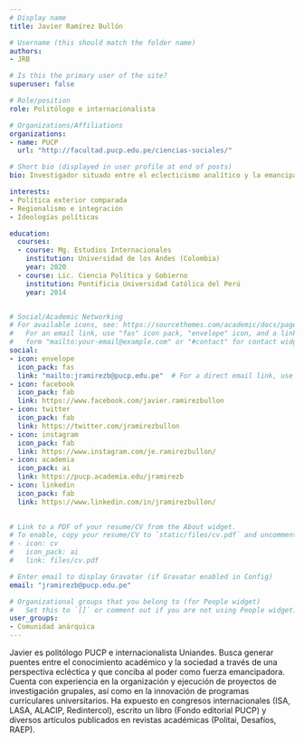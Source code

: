 ```yaml
---
# Display name
title: Javier Ramírez Bullón

# Username (this should match the folder name)
authors:
- JRB

# Is this the primary user of the site?
superuser: false

# Role/position
role: Politólogo e internacionalista

# Organizations/Affiliations
organizations:
- name: PUCP
  url: "http://facultad.pucp.edu.pe/ciencias-sociales/"

# Short bio (displayed in user profile at end of posts)
bio: Investigador situado entre el eclecticismo analítico y la emancipación del poder. 

interests:
- Política exterior comparada
- Regionalismo e integración
- Ideologías políticas

education:
  courses:
  - course: Mg. Estudios Internacionales
    institution: Universidad de los Andes (Colombia)
    year: 2020
  - course: Lic. Ciencia Política y Gobierno
    institution: Pontificia Universidad Católica del Perú
    year: 2014


# Social/Academic Networking
# For available icons, see: https://sourcethemes.com/academic/docs/page-builder/#icons
#   For an email link, use "fas" icon pack, "envelope" icon, and a link in the
#   form "mailto:your-email@example.com" or "#contact" for contact widget.
social:
- icon: envelope
  icon_pack: fas
  link: "mailto:jramirezb@pucp.edu.pe"  # For a direct email link, use "mailto:test@example.org".
- icon: facebook
  icon_pack: fab
  link: https://www.facebook.com/javier.ramirezbullon
- icon: twitter
  icon_pack: fab
  link: https://twitter.com/jramirezbullon
- icon: instagram
  icon_pack: fab
  link: https://www.instagram.com/je.ramirezbullon/
- icon: academia
  icon_pack: ai
  link: https://pucp.academia.edu/jramirezb
- icon: linkedin
  icon_pack: fab
  link: https://www.linkedin.com/in/jramirezbullon/
  

# Link to a PDF of your resume/CV from the About widget.
# To enable, copy your resume/CV to `static/files/cv.pdf` and uncomment the lines below.
# - icon: cv
#   icon_pack: ai
#   link: files/cv.pdf

# Enter email to display Gravatar (if Gravatar enabled in Config)
email: "jramirezb@pucp.edu.pe"

# Organizational groups that you belong to (for People widget)
#   Set this to `[]` or comment out if you are not using People widget.
user_groups:
- Comunidad anárquica
---
```


Javier es politólogo PUCP e internacionalista Uniandes. Busca generar puentes entre el conocimiento académico y la sociedad a través de una perspectiva ecléctica y que conciba al poder como fuerza emancipadora. Cuenta con experiencia en la organización y ejecución de proyectos de investigación grupales, así como en la innovación de programas curriculares universitarios. Ha expuesto en congresos internacionales (ISA, LASA, ALACIP, Redintercol), escrito un libro (Fondo editorial PUCP) y diversos artículos publicados en revistas académicas (Politai, Desafíos, RAEP). 
